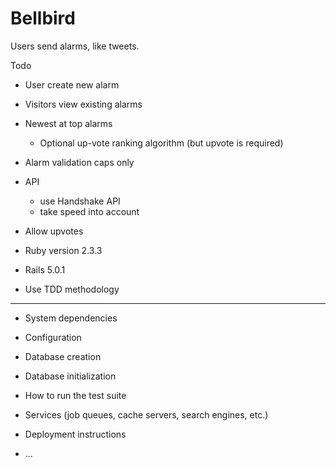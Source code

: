 # Bellbird

Users send alarms, like tweets.

Todo
* User create new alarm
* Visitors view existing alarms
* Newest at top alarms
    * Optional up-vote ranking algorithm (but upvote is required)
* Alarm validation caps only
* API
    * use Handshake API
    * take speed into account
* Allow upvotes

* Ruby version 2.3.3

* Rails 5.0.1

* Use TDD methodology

-------------------

* System dependencies

* Configuration

* Database creation

* Database initialization

* How to run the test suite

* Services (job queues, cache servers, search engines, etc.)

* Deployment instructions

* ...
